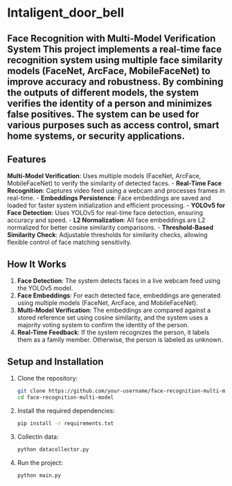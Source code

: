 # Intaligent_door_bell
## Face Recognition with Multi-Model Verification System  This project implements a real-time face recognition system using multiple face similarity models (FaceNet, ArcFace, MobileFaceNet) to improve accuracy and robustness. By combining the outputs of different models, the system verifies the identity of a person and minimizes false positives. The system can be used for various purposes such as access control, smart home systems, or security applications.
## Features
**Multi-Model Verification**: Uses multiple models (FaceNet, ArcFace, MobileFaceNet) to verify the similarity of detected faces. - 
**Real-Time Face Recognition**: Captures video feed using a webcam and processes frames in real-time. - 
**Embeddings Persistence**: Face embeddings are saved and loaded for faster system initialization and efficient processing. - 
**YOLOv5 for Face Detection**: Uses YOLOv5 for real-time face detection, ensuring accuracy and speed. - 
**L2 Normalization**: All face embeddings are L2 normalized for better cosine similarity comparisons. - 
**Threshold-Based Similarity Check**: Adjustable thresholds for similarity checks, allowing flexible control of face matching sensitivity.  

## How It Works
1. **Face Detection**: The system detects faces in a live webcam feed using the YOLOv5 model. 
2. **Face Embeddings**: For each detected face, embeddings are generated using multiple models (FaceNet, ArcFace, and MobileFaceNet).
3. **Multi-Model Verification**: The embeddings are compared against a stored reference set using cosine similarity, and the system uses a majority voting system to confirm the identity of the person.
4. **Real-Time Feedback**: If the system recognizes the person, it labels them as a family member. Otherwise, the person is labeled as unknown.

## Setup and Installation 
1. Clone the repository:
   ```bash
   git clone https://github.com/your-username/face-recognition-multi-model.git
   cd face-recognition-multi-model
2. Install the required dependencies:
   ```bash
   pip install -r requirements.txt
3. Collectin data:
   ```bash
   python datacollector.py 
4. Run the project:
   ```bash
   python main.py  
